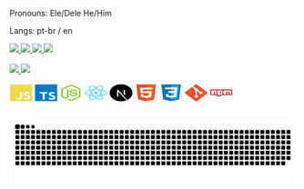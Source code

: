 <p>Pronouns: Ele/Dele He/Him</p>
<p>Langs: pt-br / en</p>

<div>
  <a href="https://twitter.com/GuiMoraesDev" target="_blank">
    <img
      src="https://img.shields.io/badge/Twitter-1DA1F2?style=for-the-badge&logo=twitter&logoColor=white"
      target="_blank"
    />
  </a>
  <a href="https://instagram.com/GuiMoraesDev" target="_blank">
    <img
      src="https://img.shields.io/badge/-Instagram-%23E4405F?style=for-the-badge&logo=instagram&logoColor=white"
      target="_blank"
    />
  </a>
  <a href="https://www.linkedin.com/in/GuiMoraesDev" target="_blank">
    <img
      src="https://img.shields.io/badge/-LinkedIn-%230077B5?style=for-the-badge&logo=linkedin&logoColor=white"
      target="_blank"
    />
  </a>
  <a href = "mailto:guimoraes.dev@gmail.com">
    <img
      src="https://img.shields.io/badge/-Gmail-%23333?style=for-the-badge&logo=gmail&logoColor=white"
      target="_blank"
    />
  </a>
</div>

<br/>

<a href="https://github.com/GuiMoraesDev">
  <img
    height="165em"
    src="https://github-readme-stats.vercel.app/api?username=GuiMoraesDev&show_icons=true&theme=dracula&include_all_commits=true&count_private=true&disable_animations=false&hide=stars,contribs"
  />
  <img
    height="165em"
    src="https://github-readme-stats.vercel.app/api/top-langs/?username=GuiMoraesDev&layout=compact&langs_count=7&theme=dracula"
  />
</a>
  
<div style="display: inline_block">
  <br>
  <img
    align="center"
    alt="Js badge"
    height="30"
    width="40"
    src="https://raw.githubusercontent.com/devicons/devicon/master/icons/javascript/javascript-plain.svg"
  />
  <img
    align="center"
    alt="Ts badge"
    height="30"
    width="40"
    src="https://raw.githubusercontent.com/devicons/devicon/master/icons/typescript/typescript-plain.svg"
  />
  <img
    align="center"
    alt="NodeJS badge"
    height="30"
    width="40"
    src="https://raw.githubusercontent.com/devicons/devicon/master/icons/nodejs/nodejs-original.svg"
  />
  <img
    align="center"
    alt="React badge"
    height="30"
    width="40"
    src="https://raw.githubusercontent.com/devicons/devicon/master/icons/react/react-original.svg"
  />
  <img
    align="center"
    alt="NextJS badge"
    height="30"
    width="40"
    src="https://raw.githubusercontent.com/devicons/devicon/master/icons/nextjs/nextjs-original.svg"
  />
  <img
    align="center"
    alt="HTML badge"
    height="30"
    width="40"
    src="https://raw.githubusercontent.com/devicons/devicon/master/icons/html5/html5-original.svg"
  />
  <img
    align="center"
    alt="CSS badge"
    height="30"
    width="40"
    src="https://raw.githubusercontent.com/devicons/devicon/master/icons/css3/css3-original.svg"
  />
  <img
    align="center"
    alt="Git badge"
    height="30"
    width="40"
    src="https://raw.githubusercontent.com/devicons/devicon/master/icons/git/git-original.svg"
  />
  <img
    align="center"
    alt="NPM badge"
    height="30"
    width="40"
    src="https://raw.githubusercontent.com/devicons/devicon/master/icons/npm/npm-original-wordmark.svg"
  />
</div>
  
<br/>

![Snake animation](https://raw.githubusercontent.com/GuiMoraesDev/GuiMoraesDev/output/github-contribution-grid-snake.svg)
